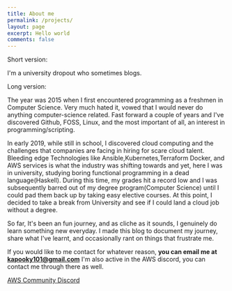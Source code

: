 ```yaml
---
title: About me
permalink: /projects/
layout: page
excerpt: Hello world
comments: false
---
```


Short version: 

I'm a university dropout who sometimes blogs.

Long version: 

The year was 2015 when I first encountered programming as a freshmen in Computer Science. Very much hated it, vowed that I would never do anything computer-science related. Fast forward a couple of years and I've discovered Github, FOSS, Linux, and the most important of all, an interest in programming/scripting. 

In early 2019, while still in school, I discovered cloud computing and the challenges that companies are facing in hiring for scare cloud talent. Bleeding edge Technologies like Ansible,Kubernetes,Terraform Docker, and AWS services is what the industry was shifting towards and yet, here I was in university, studying boring functional programming in a dead language(Haskell). During this time, my grades hit a record low and I was subsequently barred out of my degree program(Computer Science) until I could pad them back up by taking easy elective courses. At this point, I decided to take a break from University and see if I could land a cloud job without a degree. 

So far, It's been an fun journey, and as cliche as it sounds, I genuinely do learn something new everyday. I made this blog to document my journey, share what I've learnt, and occasionally rant on things that frustrate me. 

If you would like to me contact for whatever reason, **you can email me at kapooky101@gmail.com** 
I'm also active in the AWS discord, you can contact me through there as well. 

[AWS Community Discord](https://discord.gg/JN9FMbm)

